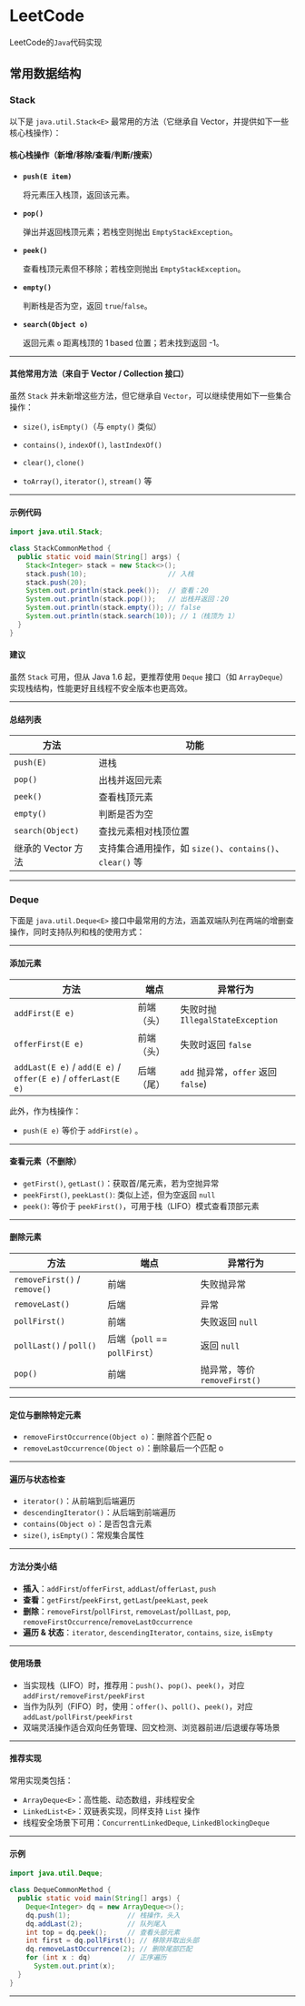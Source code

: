 # LeetCode

LeetCode的`Java`代码实现

## 常用数据结构

### Stack

以下是 `java.util.Stack<E>` 最常用的方法（它继承自 Vector，并提供如下一些核心栈操作）：

####  核心栈操作（新增/移除/查看/判断/搜索）

* **`push(E item)`**

  将元素压入栈顶，返回该元素。

* **`pop()`**

  弹出并返回栈顶元素；若栈空则抛出 `EmptyStackException`。

+ **`peek()`**

  查看栈顶元素但不移除；若栈空则抛出 `EmptyStackException`。

+ **`empty()`**

  判断栈是否为空，返回 `true`/`false`。

+ **`search(Object o)`**

  返回元素 `o` 距离栈顶的 1 based 位置；若未找到返回 -1。

---

#### 其他常用方法（来自于 Vector / Collection 接口）

虽然 `Stack` 并未新增这些方法，但它继承自 `Vector`，可以继续使用如下一些集合操作：

+ `size()`, `isEmpty()`（与 `empty()` 类似）

+ `contains()`, `indexOf()`, `lastIndexOf()`

+ `clear()`, `clone()`

+ `toArray()`, `iterator()`, `stream()` 等

---

#### 示例代码

```java
import java.util.Stack;

class StackCommonMethod {
  public static void main(String[] args) {
    Stack<Integer> stack = new Stack<>();
    stack.push(10);                    // 入栈
    stack.push(20);
    System.out.println(stack.peek());  // 查看：20
    System.out.println(stack.pop());   // 出栈并返回：20
    System.out.println(stack.empty()); // false
    System.out.println(stack.search(10)); // 1（栈顶为 1）
  }    
}
```

####  建议

虽然 `Stack` 可用，但从 Java 1.6 起，更推荐使用 `Deque` 接口（如 `ArrayDeque`）实现栈结构，性能更好且线程不安全版本也更高效。

---

#### 总结列表

| 方法               | 功能                                                      |
| ------------------ | --------------------------------------------------------- |
| `push(E)`          | 进栈                                                      |
| `pop()`            | 出栈并返回元素                                            |
| `peek()`           | 查看栈顶元素                                              |
| `empty()`          | 判断是否为空                                              |
| `search(Object)`   | 查找元素相对栈顶位置                                      |
| 继承的 Vector 方法 | 支持集合通用操作，如 `size()`、`contains()`、`clear()` 等 |

---

### Deque

下面是 `java.util.Deque<E>` 接口中最常用的方法，涵盖双端队列在两端的增删查操作，同时支持队列和栈的使用方式：

------

#### 添加元素

| 方法                                                         | 端点       | 异常行为                            |
| ------------------------------------------------------------ | ---------- | ----------------------------------- |
| `addFirst(E e)`                                              | 前端（头） | 失败时抛 `IllegalStateException`    |
| `offerFirst(E e)`                                            | 前端（头） | 失败时返回 `false`                  |
| `addLast(E e)` / `add(E e)` / `offer(E e)` / `offerLast(E e)` | 后端（尾） | `add` 抛异常，`offer` 返回 `false`) |

此外，作为栈操作：

- `push(E e)` 等价于 `addFirst(e)` 。

------

#### 查看元素（不删除）

- `getFirst()`, `getLast()`：获取首/尾元素，若为空抛异常
- `peekFirst()`, `peekLast()`: 类似上述，但为空返回 `null`
- `peek()`: 等价于 `peekFirst()`，可用于栈（LIFO）模式查看顶部元素

------

#### 删除元素

| 方法                         | 端点                          | 异常行为                     |
| ---------------------------- | ----------------------------- | ---------------------------- |
| `removeFirst()` / `remove()` | 前端                          | 失败抛异常                   |
| `removeLast()`               | 后端                          | 异常                         |
| `pollFirst()`                | 前端                          | 失败返回 `null`              |
| `pollLast()` / `poll()`      | 后端（`poll` == `pollFirst`） | 返回 `null`                  |
| `pop()`                      | 前端                          | 抛异常，等价 `removeFirst()` |

------

#### 定位与删除特定元素

- `removeFirstOccurrence(Object o)`：删除首个匹配 o
- `removeLastOccurrence(Object o)`：删除最后一个匹配 o

------

#### 遍历与状态检查

- `iterator()`：从前端到后端遍历
- `descendingIterator()`：从后端到前端遍历 
- `contains(Object o)`：是否包含元素
- `size()`, `isEmpty()`：常规集合属性

------

#### 方法分类小结

- **插入**：`addFirst`/`offerFirst`, `addLast`/`offerLast`, `push`
- **查看**：`getFirst`/`peekFirst`, `getLast`/`peekLast`, `peek`
- **删除**：`removeFirst`/`pollFirst`, `removeLast`/`pollLast`, `pop`, `removeFirstOccurrence`/`removeLastOccurrence`
- **遍历 & 状态**：`iterator`, `descendingIterator`, `contains`, `size`, `isEmpty`

------

#### 使用场景

- 当实现栈（LIFO）时，推荐用：`push()`、`pop()`、`peek()`，对应 `addFirst/removeFirst/peekFirst`
- 当作为队列（FIFO）时，使用：`offer()`、`poll()`、`peek()`，对应 `addLast/pollFirst/peekFirst`
- 双端灵活操作适合双向任务管理、回文检测、浏览器前进/后退缓存等场景

------

#### 推荐实现

常用实现类包括：

- `ArrayDeque<E>`：高性能、动态数组，非线程安全
- `LinkedList<E>`：双链表实现，同样支持 `List` 操作
- 线程安全场景下可用：`ConcurrentLinkedDeque`, `LinkedBlockingDeque`

------

#### 示例

```java
import java.util.Deque;

class DequeCommonMethod {
  public static void main(String[] args) {
    Deque<Integer> dq = new ArrayDeque<>();
    dq.push(1);              // 栈操作，头入
    dq.addLast(2);           // 队列尾入
    int top = dq.peek();     // 查看头部元素
    int first = dq.pollFirst(); // 移除并取出头部
    dq.removeLastOccurrence(2); // 删除尾部匹配
    for (int x : dq)         // 正序遍历
      System.out.print(x);
  }
}
```

------



